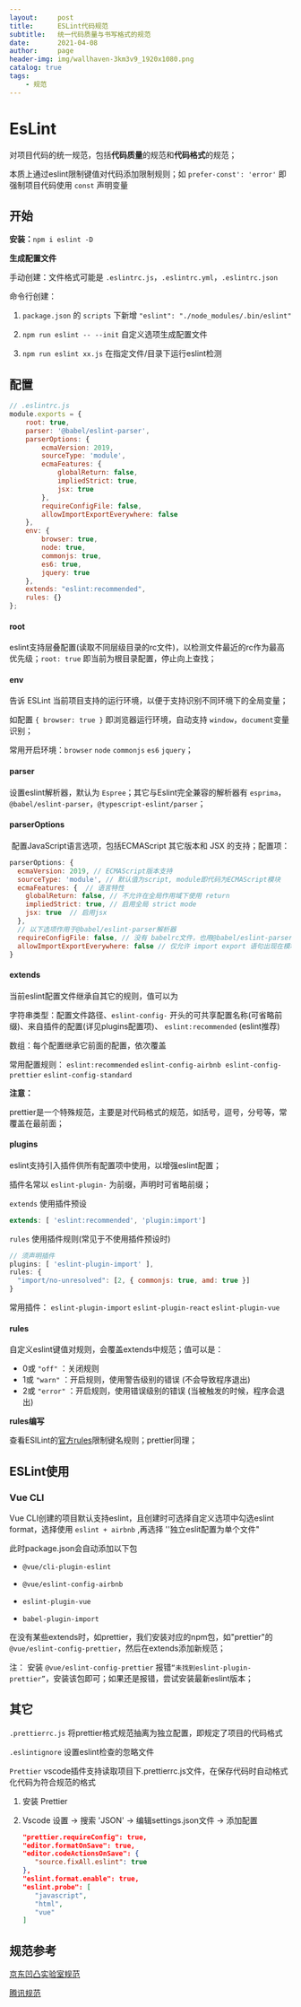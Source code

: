 ```yaml
---
layout:     post
title:      ESLint代码规范
subtitle:   统一代码质量与书写格式的规范
date:       2021-04-08
author:     page
header-img: img/wallhaven-3km3v9_1920x1080.png
catalog: true
tags:
    - 规范
---
```


# EsLint

对项目代码的统一规范，包括**代码质量**的规范和**代码格式**的规范；

本质上通过eslint限制键值对代码添加限制规则；如 `prefer-const': 'error'` 即强制项目代码使用 `const` 声明变量

## 开始

**安装：**`npm i eslint -D`

**生成配置文件** 

手动创建：文件格式可能是 `.eslintrc.js`，`.eslintrc.yml`，`.eslintrc.json`

命令行创建：

1. `package.json` 的 `scripts` 下新增 `"eslint": "./node_modules/.bin/eslint"`

2. `npm run eslint -- --init` 自定义选项生成配置文件

3. `npm run eslint xx.js` 在指定文件/目录下运行eslint检测

## 配置

```js
// .eslintrc.js
module.exports = {
    root: true,
    parser: '@babel/eslint-parser',
    parserOptions: {
        ecmaVersion: 2019,
        sourceType: 'module',
        ecmaFeatures: {
            globalReturn: false,
            impliedStrict: true,
            jsx: true
        },
        requireConfigFile: false,
        allowImportExportEverywhere: false
    },
    env: {
        browser: true,
        node: true,
        commonjs: true,
        es6: true,
        jquery: true
    },
    extends: "eslint:recommended",
    rules: {}
};
```

#### root

eslint支持层叠配置(读取不同层级目录的rc文件)，以检测文件最近的rc作为最高优先级；`root: true` 即当前为根目录配置，停止向上查找；

#### env

告诉 ESLint 当前项目支持的运行环境，以便于支持识别不同环境下的全局变量；

如配置 `{ browser: true }` 即浏览器运行环境，自动支持 `window`，`document`变量识别；

常用开启环境：`browser` `node` `commonjs` `es6` `jquery`；

#### parser

设置eslint解析器，默认为 `Espree`；其它与Eslint完全兼容的解析器有 `esprima`，`@babel/eslint-parser`，`@typescript-eslint/parser`；

#### parserOptions

 配置JavaScript语言选项，包括ECMAScript 其它版本和 JSX 的支持；配置项：

```js
parserOptions: {
  ecmaVersion: 2019, // ECMAScript版本支持
  sourceType: 'module', // 默认值为script, module即代码为ECMAScript模块
  ecmaFeatures: {  // 语言特性
    globalReturn: false, // 不允许在全局作用域下使用 return
    impliedStrict: true, // 启用全局 strict mode
    jsx: true  // 启用jsx
  },
  // 以下选项作用于@babel/eslint-parser解析器
  requireConfigFile: false, // 没有 babelrc文件，也用@babel/eslint-parser解析
  allowImportExportEverywhere: false // 仅允许 import export 语句出现在模块顶层
}
```

#### extends

当前eslint配置文件继承自其它的规则，值可以为

字符串类型：配置文件路径、`eslint-config-` 开头的可共享配置名称(可省略前缀)、来自插件的配置(详见plugins配置项)、 `eslint:recommended` (eslint推荐)

数组：每个配置继承它前面的配置，依次覆盖

常用配置规则： `eslint:recommended` `eslint-config-airbnb`  `eslint-config-prettier` `eslint-config-standard`

**注意：**

prettier是一个特殊规范，主要是对代码格式的规范，如括号，逗号，分号等，常覆盖在最前面；

#### plugins

eslint支持引入插件供所有配置项中使用，以增强eslint配置；

插件名常以 `eslint-plugin-` 为前缀，声明时可省略前缀；

`extends` 使用插件预设

```js
extends: [ 'eslint:recommended', 'plugin:import']
```

`rules` 使用插件规则(常见于不使用插件预设时)

```js
// 须声明插件
plugins: [ 'eslint-plugin-import' ],
rules: {
  "import/no-unresolved": [2, { commonjs: true, amd: true }]
}
```

常用插件： `eslint-plugin-import` `eslint-plugin-react` `eslint-plugin-vue`

#### rules

自定义eslint键值对规则，会覆盖extends中规范；值可以是：

- 0或 `"off"` ：关闭规则
- 1或 `"warn"` ：开启规则，使用警告级别的错误 (不会导致程序退出)
- 2或 `"error"` ：开启规则，使用错误级别的错误 (当被触发的时候，程序会退出)

**rules编写**

查看ESlLint的[官方rules](https://eslint.org/docs/latest/rules/)限制键名规则；prettier同理；

## ESLint使用

### Vue CLI

Vue CLI创建的项目默认支持eslint，且创建时可选择自定义选项中勾选eslint format，选择使用 `eslint + airbnb` ,再选择 ''独立eslit配置为单个文件"

此时package.json会自动添加以下包

- `@vue/cli-plugin-eslint`

- `@vue/eslint-config-airbnb`

- `eslint-plugin-vue`

- `babel-plugin-import`

在没有某些extends时，如prettier，我们安装对应的npm包，如"prettier"的 `@vue/eslint-config-prettier`，然后在extends添加新规范；

注： 安装 `@vue/eslint-config-prettier` 报错`“未找到eslint-plugin-prettier”`，安装该包即可；如果还是报错，尝试安装最新eslint版本；

## 其它

`.prettierrc.js` 将prettier格式规范抽离为独立配置，即规定了项目的代码格式

`.eslintignore` 设置eslint检查的忽略文件

`Prettier` vscode插件支持读取项目下.prettierrc.js文件，在保存代码时自动格式化代码为符合规范的格式

1. 安装 Prettier

2. Vscode 设置 -> 搜索 'JSON' -> 编辑settings.json文件 -> 添加配置
   
   ```json
   "prettier.requireConfig": true,
   "editor.formatOnSave": true,
   "editor.codeActionsOnSave": {
      "source.fixAll.eslint": true
   },
   "eslint.format.enable": true,
   "eslint.probe": [
      "javascript",
      "html",
      "vue"
   ]
   ```

## 规范参考

[京东凹凸实验室规范](https://github.com/o2team/eslint-config-o2team)

[腾讯规范](https://github.com/AlloyTeam/eslint-config-alloy)
